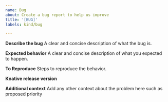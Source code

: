 ```yaml
---
name: Bug
about: Create a bug report to help us improve
title: '[BUG]'
labels: kind/bug

---
```


 **Describe the bug**
A clear and concise description of what the bug is.

 **Expected behavior**
A clear and concise description of what you expected to happen.

 **To Reproduce**
Steps to reproduce the behavior.

 **Knative release version**

 **Additional context**
Add any other context about the problem here such as proposed priority